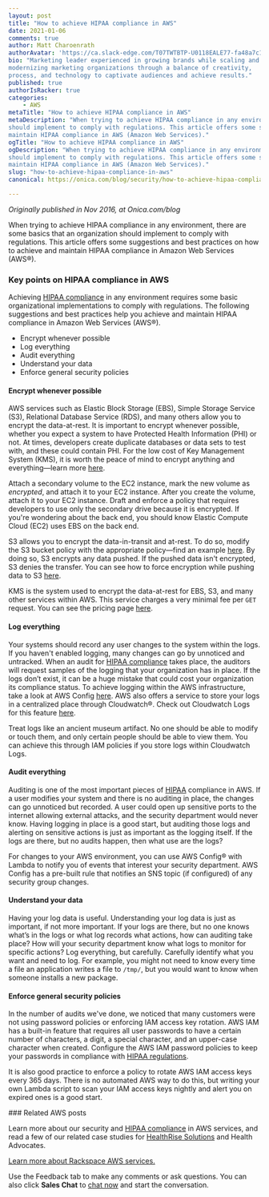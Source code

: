 ```yaml
---
layout: post
title: "How to achieve HIPAA compliance in AWS"
date: 2021-01-06
comments: true
author: Matt Charoenrath 
authorAvatar: 'https://ca.slack-edge.com/T07TWTBTP-U0118EALE77-fa48a7c11b02-72'
bio: "Marketing leader experienced in growing brands while scaling and 
modernizing marketing organizations through a balance of creativity, 
process, and technology to captivate audiences and achieve results."
published: true
authorIsRacker: true
categories:
    - AWS
metaTitle: "How to achieve HIPAA compliance in AWS"
metaDescription: "When trying to achieve HIPAA compliance in any environment, there are some basics that an organization
should implement to comply with regulations. This article offers some suggestions and best practices on how to achieve and
maintain HIPAA compliance in AWS (Amazon Web Services)."
ogTitle: "How to achieve HIPAA compliance in AWS"
ogDescription: "When trying to achieve HIPAA compliance in any environment, there are some basics that an organization
should implement to comply with regulations. This article offers some suggestions and best practices on how to achieve and
maintain HIPAA compliance in AWS (Amazon Web Services)."
slug: "how-to-achieve-hipaa-compliance-in-aws"
canonical: https://onica.com/blog/security/how-to-achieve-hipaa-compliance-in-aws/

---
```


*Originally published in Nov 2016, at Onica.com/blog*

When trying to achieve HIPAA compliance in any environment, there are some basics that an organization should implement
to comply with regulations. This article offers some suggestions and best practices on how to achieve and maintain HIPAA
compliance in Amazon Web Services (AWS&reg;).

<!--more-->

### Key points on HIPAA compliance in AWS

Achieving [HIPAA compliance](https://onica.com/amazon-web-services/hipaa-compliant-aws-solutions/) in any environment
requires some basic organizational implementations to comply with regulations. The following suggestions and best
practices help you achieve and maintain HIPAA compliance in Amazon Web Services (AWS&reg;).

- Encrypt whenever possible
- Log everything
- Audit everything
- Understand your data
- Enforce general security policies


#### Encrypt whenever possible

AWS services such as Elastic Block Storage (EBS), Simple Storage Service (S3), Relational Database Service (RDS),
and many others allow you to encrypt the data-at-rest. It is important to encrypt whenever possible, whether you
expect a system to have Protected Health Information (PHI) or not. At times, developers create duplicate databases
or data sets to test with, and these could contain PHI. For the low cost of Key Management System (KMS), it is worth
the peace of mind to encrypt anything and everything&mdash;learn more [here](https://aws.amazon.com/kms/).

Attach a secondary volume to the EC2 instance, mark the new volume as *encrypted*, and attach it to your EC2 instance.
After you create the volume, attach it to your EC2 instance. Draft and enforce a policy that requires developers to use
only the secondary drive because it is encrypted. If you're wondering about the back end, you should know Elastic Compute
Cloud (EC2) uses EBS on the back end.

S3 allows you to encrypt the data-in-transit and at-rest. To do so, modify the S3 bucket policy with the appropriate
policy&mdash;find an example [here](https://docs.aws.amazon.com/AmazonS3/latest/dev/UsingServerSideEncryption.html). By doing
so, S3 encrypts any data pushed. If the pushed data isn't encrypted, S3 denies the transfer. You can see how to force encryption
while pushing data to S3 [here](https://docs.aws.amazon.com/AmazonS3/latest/dev/UsingServerSideEncryption.html).

KMS is the system used to encrypt the data-at-rest for EBS, S3, and many other services within AWS. This service charges a
very minimal fee per `GET` request. You can see the pricing page [here](https://aws.amazon.com/kms/pricing/).

#### Log everything

Your systems should record any user changes to the system within the logs. If you haven't enabled logging, many changes can
go by unnoticed and untracked. When an audit for [HIPAA compliance](https://onica.com/amazon-web-services/hipaa-compliant-aws-solutions/)
takes place, the auditors will request samples of the logging that your organization has in place. If the logs don’t exist,
it can be a huge mistake that could cost your organization its compliance status. To achieve logging within the AWS infrastructure,
take a look at AWS Config [here](https://aws.amazon.com/config/). AWS also offers a service to store your logs in a centralized place
through Cloudwatch&reg;. Check out Cloudwatch Logs for this feature
[here](https://docs.aws.amazon.com/AmazonCloudWatch/latest/logs/WhatIsCloudWatchLogs.html).

Treat logs like an ancient museum artifact. No one should be able to modify or touch them, and only certain people should be able
to view them. You can achieve this through IAM policies if you store logs within Cloudwatch Logs.

#### Audit everything

Auditing is one of the most important pieces of [HIPAA](https://onica.com/amazon-web-services/hipaa-compliant-aws-solutions/)
compliance in AWS. If a user modifies your system and there is no auditing in place, the changes can go unnoticed but recorded.
A user could open up sensitive ports to the internet allowing external attacks, and the security department would never know.
Having logging in place is a good start, but auditing those logs and alerting on sensitive actions is just as important as the
logging itself. If the logs are there, but no audits happen, then what use are the logs?

For changes to your AWS environment, you can use AWS Config&reg; with Lambda to notify you of events that interest your security
department. AWS Config has a pre-built rule that notifies an SNS topic (if configured) of any security group changes.

#### Understand your data

Having your log data is useful. Understanding your log data is just as important, if not more important. If your
logs are there, but no one knows what’s in the logs or what log records what actions, how can auditing take place?
How will your security department know what logs to monitor for specific actions? Log everything, but carefully. Carefully identify what you want and need to log. For example, you might not need to know every time a file an application writes a file to `/tmp/`, but you would want to know when someone installs a new package.

#### Enforce general security policies

In the number of audits we've done, we noticed that many customers were not using password policies or enforcing IAM access
key rotation. AWS IAM has a built-in feature that requires all user passwords to have a certain number of characters, a digit,
a special character, and an upper-case character when created. Configure the AWS IAM password policies to keep your passwords
in compliance with [HIPAA regulations](https://onica.com/amazon-web-services/hipaa-compliant-aws-solutions/).

It is also good practice to enforce a policy to rotate AWS IAM access keys every 365 days. There is no automated AWS way to do
this, but writing your own Lambda script to scan your IAM access keys nightly and alert you on expired ones is a good start.

### Related AWS posts

Learn more about our security and [HIPAA compliance](https://onica.com/amazon-web-services/hipaa-compliant-aws-solutions/)
in AWS services, and read a few of our related case studies for
[HealthRise Solutions](https://onica.com/amazon-web-services/hipaa-compliant-aws-solutions/) and Health Advocates.

<a class="cta teal" id="cta" href="https://www.rackspace.com/cloud/aws">Learn more about Rackspace AWS services.</a>

Use the Feedback tab to make any comments or ask questions. You can also click
**Sales Chat** to [chat now](https://www.rackspace.com/) and start the conversation.
